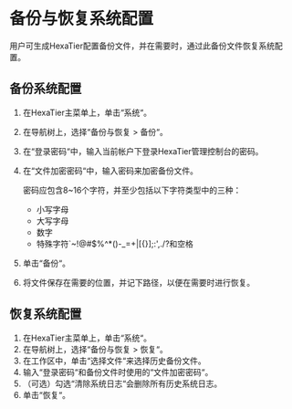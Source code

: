 # 备份与恢复系统配置<a name="ZH-CN_TOPIC_0111166379"></a>

用户可生成HexaTier配置备份文件，并在需要时，通过此备份文件恢复系统配置。

## 备份系统配置<a name="zh-cn_topic_0180960183_s8407294d795d4224862b2f86ff833776"></a>

1.  在HexaTier主菜单上，单击“系统“。
2.  在导航树上，选择“备份与恢复 \> 备份“。
3.  在“登录密码“中，输入当前帐户下登录HexaTier管理控制台的密码。
4.  在“文件加密密码“中，输入密码来加密备份文件。

    密码应包含8\~16个字符，并至少包括以下字符类型中的三种：

    -   小写字母
    -   大写字母
    -   数字
    -   特殊字符\`\~!@\#$%^\*\(\)-\_=+|\[\{\}\];:',./?和空格

5.  单击“备份“。
6.  将文件保存在需要的位置，并记下路径，以便在需要时进行恢复。

## 恢复系统配置<a name="zh-cn_topic_0180960183_section165785715310"></a>

1.  在HexaTier主菜单上，单击“系统“。
2.  在导航树上，选择“备份与恢复 \> 恢复“。
3.  在工作区中，单击“选择文件“来选择历史备份文件。
4.  输入“登录密码“和备份文件时使用的“文件加密密码“。
5.  （可选）勾选“清除系统日志“会删除所有历史系统日志。
6.  单击“恢复“。

